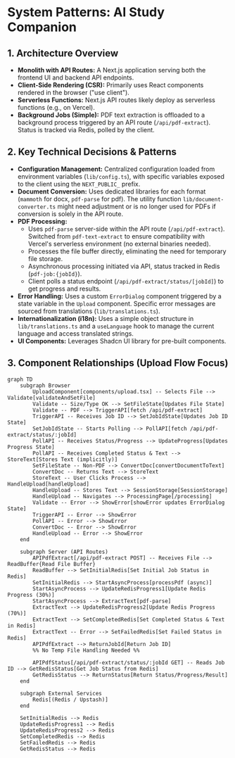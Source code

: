 # System Patterns: AI Study Companion

## 1. Architecture Overview

-   **Monolith with API Routes:** A Next.js application serving both the frontend UI and backend API endpoints.
-   **Client-Side Rendering (CSR):** Primarily uses React components rendered in the browser ("use client").
-   **Serverless Functions:** Next.js API routes likely deploy as serverless functions (e.g., on Vercel).
-   **Background Jobs (Simple):** PDF text extraction is offloaded to a background process triggered by an API route (`/api/pdf-extract`). Status is tracked via Redis, polled by the client.

## 2. Key Technical Decisions & Patterns

-   **Configuration Management:** Centralized configuration loaded from environment variables (`lib/config.ts`), with specific variables exposed to the client using the `NEXT_PUBLIC_` prefix.
-   **Document Conversion:** Uses dedicated libraries for each format (`mammoth` for docx, `pdf-parse` for pdf). The utility function `lib/document-converter.ts` might need adjustment or is no longer used for PDFs if conversion is solely in the API route.
-   **PDF Processing:**
    -   Uses `pdf-parse` server-side within the API route (`/api/pdf-extract`). Switched from `pdf-text-extract` to ensure compatibility with Vercel's serverless environment (no external binaries needed).
    -   Processes the file buffer directly, eliminating the need for temporary file storage.
    -   Asynchronous processing initiated via API, status tracked in Redis (`pdf-job:{jobId}`).
    -   Client polls a status endpoint (`/api/pdf-extract/status/[jobId]`) to get progress and results.
-   **Error Handling:** Uses a custom `ErrorDialog` component triggered by a state variable in the `Upload` component. Specific error messages are sourced from translations (`lib/translations.ts`).
-   **Internationalization (i18n):** Uses a simple object structure in `lib/translations.ts` and a `useLanguage` hook to manage the current language and access translated strings.
-   **UI Components:** Leverages Shadcn UI library for pre-built components.

## 3. Component Relationships (Upload Flow Focus)

```mermaid
graph TD
    subgraph Browser
        UploadComponent[components/upload.tsx] -- Selects File --> Validate[validateAndSetFile]
        Validate -- Size/Type OK --> SetFileState[Updates File State]
        Validate -- PDF --> TriggerAPI[fetch /api/pdf-extract]
        TriggerAPI -- Receives Job ID --> SetJobIdState[Updates Job ID State]
        SetJobIdState -- Starts Polling --> PollAPI[fetch /api/pdf-extract/status/:jobId]
        PollAPI -- Receives Status/Progress --> UpdateProgress[Updates Progress State]
        PollAPI -- Receives Completed Status & Text --> StoreText[Stores Text (implicitly)]
        SetFileState -- Non-PDF --> ConvertDoc[convertDocumentToText]
        ConvertDoc -- Returns Text --> StoreText
        StoreText -- User Clicks Process --> HandleUpload[handleUpload]
        HandleUpload -- Stores Text --> SessionStorage[SessionStorage]
        HandleUpload -- Navigates --> ProcessingPage[/processing]
        Validate -- Error --> ShowError[showError updates ErrorDialog State]
        TriggerAPI -- Error --> ShowError
        PollAPI -- Error --> ShowError
        ConvertDoc -- Error --> ShowError
        HandleUpload -- Error --> ShowError
    end

    subgraph Server (API Routes)
        APIPdfExtract[/api/pdf-extract POST] -- Receives File --> ReadBuffer{Read File Buffer}
        ReadBuffer --> SetInitialRedis[Set Initial Job Status in Redis]
        SetInitialRedis --> StartAsyncProcess[processPdf (async)]
        StartAsyncProcess --> UpdateRedisProgress1[Update Redis Progress (30%)]
        StartAsyncProcess --> ExtractText[pdf-parse]
        ExtractText --> UpdateRedisProgress2[Update Redis Progress (70%)]
        ExtractText --> SetCompletedRedis[Set Completed Status & Text in Redis]
        ExtractText -- Error --> SetFailedRedis[Set Failed Status in Redis]
        APIPdfExtract --> ReturnJobId[Return Job ID]
        %% No Temp File Handling Needed %%

        APIPdfStatus[/api/pdf-extract/status/:jobId GET] -- Reads Job ID --> GetRedisStatus[Get Job Status from Redis]
        GetRedisStatus --> ReturnStatus[Return Status/Progress/Result]
    end

    subgraph External Services
        Redis[(Redis / Upstash)]
    end

    SetInitialRedis --> Redis
    UpdateRedisProgress1 --> Redis
    UpdateRedisProgress2 --> Redis
    SetCompletedRedis --> Redis
    SetFailedRedis --> Redis
    GetRedisStatus --> Redis
